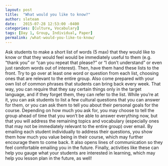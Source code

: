 ```yaml
---
layout: post
title:  "What would you like to know?"
author: sleteam
date:   2015-07-28 12:53:00 -0400
categories: [Culture, Vocabulary]
tags: [Day 1, Group, Individual, Paper]
permalink: /what-would-you-like-to-know/
---
```

Ask students to make a short list of words (5 max) that they would like to know or that they would feel would be immediately useful to them (e.g. “thank you” or “can you repeat that please?” or “I don’t understand” or even just random words out of interest). Then, have them hand these lists to the front. Try to go over at least one word or question from each list, choosing ones that are relevant to the entire group. Also come prepared with your own list of common phrases that students can bring back every week. That way, you can require that they say certain things only in the target language, and if they forget them, they can refer to the list. While you’re at it, you can ask students to list a few cultural questions that you can answer for them, or you can ask them to tell you about their personal goals for the course. Depending on how much you ask for, you may choose to tell the group ahead of time that you won’t be able to answer everything now, but that you will address the remaining topics and vocabulary (especially ones that may not be immediately relevant to the entire group) over email. By emailing each student individually to address their questions, you show them how much you value being in their course, which may further encourage them to come back. It also opens lines of communication so they feel comfortable emailing you in the future. Finally, activities like these can help you gauge what your students are interested in learning, which may help you lesson plan in the future, as well!